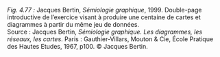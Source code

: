 *Fig. 4.77 :* Jacques Bertin, *Sémiologie graphique*, 1999. Double-page introductive de l’exercice visant à produire une centaine de cartes et diagrammes à partir du même jeu de données.  
Source : Jacques Bertin, *Sémiologie graphique. Les diagrammes, les réseaux, les cartes*. Paris : Gauthier-Villars, Mouton & Cie, École Pratique des Hautes Etudes, 1967, p100. © Jacques Bertin.